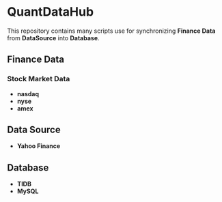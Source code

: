 # QuantDataHub

This repository contains many scripts use for synchronizing **Finance Data** from **DataSource** into **Database**. 

## Finance Data
### Stock Market Data
- **nasdaq**
- **nyse**
- **amex**

## Data Source

- **Yahoo Finance**

## Database

- **TIDB**
- **MySQL**


